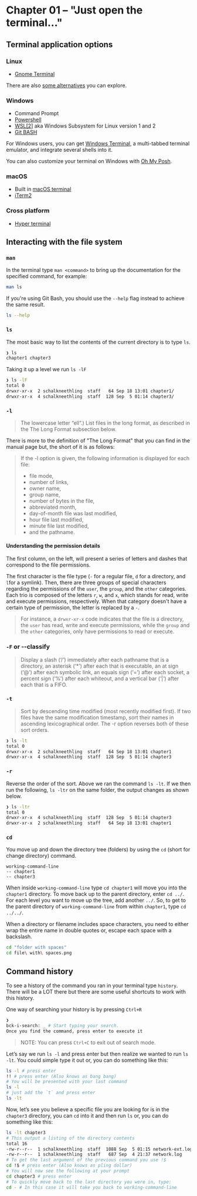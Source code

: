 # Chapter 01 – "Just open the terminal..."

## Terminal application options

### Linux

- [Gnome Terminal](https://help.gnome.org/users/gnome-terminal/stable/)

There are also [some alternatives](https://www.slant.co/options/2442/alternatives/~gnome-terminal-alternatives) you can explore.

### Windows

- Command Prompt
- [Powershell](https://learn.microsoft.com/en-us/powershell/)
- [WSL[2]](https://learn.microsoft.com/en-us/windows/wsl/about) aka Windows Subsystem for Linux version 1 and 2
- [Git BASH](https://www.atlassian.com/git/tutorials/git-bash)

For Windows users, you can get [Windows Terminal](https://github.com/microsoft/terminal), a multi-tabbed terminal emulator, and integrate several shells into it.

You can also customize your terminal on Windows with [Oh My Posh](https://learn.microsoft.com/pt-br/windows/terminal/tutorials/custom-prompt-setup).

### macOS

- Built in [macOS terminal](https://support.apple.com/en-za/guide/terminal/welcome/mac)
- [iTerm2](https://iterm2.com/)

### Cross platform

- [Hyper terminal](https://hyper.is/)

## Interacting with the file system

### `man`

In the terminal type `man <command>` to bring up the documentation for the specified command, for example:

```bash
man ls
```

If you're using Git Bash, you should use the `--help` flag instead to achieve the same result.

```bash
ls --help
```


### `ls`

The most basic way to list the contents of the current directory is to type `ls`.

```bash
❯ ls
chapter1 chapter3
```

Taking it up a level we run `ls -lF`

```bash
❯ ls -lF
total 0
drwxr-xr-x  2 schalkneethling  staff   64 Sep 18 13:01 chapter1/
drwxr-xr-x  4 schalkneethling  staff  128 Sep  5 01:14 chapter3/
```

### `-l`

> The lowercase letter “ell”.) List files in the long format, as described in the The Long Format subsection below.

There is more to the definition of "The Long Format" that you can find in the manual page but, the short of it is as follows:

> If the -l option is given, the following information is displayed for each file:
>
> - file mode,
> - number of links,
> - owner name,
> - group name,
> - number of bytes in the file,
> - abbreviated month,
> - day-of-month file was last modified,
> - hour file last modified,
> - minute file last modified,
> - and the pathname.

#### Understanding the permission details

The first column, on the left, will present a series of letters and dashes that correspond to the file permissions.

The first character is the file type (`-` for a regular file, `d` for a directory, and `l`for a symlink). Then, there are three groups of special characters regarding the permissions of the `user`, the `group`, and the `other` categories. Each trio is composed of the letters `r`, `w`, and `x`, which stands for read, write and execute permissions, respectively. When that category doesn't have a certain type of permission, the letter is replaced by a `-`.

> For instance, a `drwxr-xr-x` code indicates that the file is a directory, the `user` has read, write and execute permissions, while the `group` and the `other` categories, only have permissions to read or execute.

### `-F` or --classify

> Display a slash (‘/’) immediately after each pathname that is a directory, an asterisk (‘\*’) after each that is executable, an at sign (‘@’) after each symbolic link, an equals sign (‘=’) after each socket, a percent sign (‘%’) after each whiteout, and a vertical bar (‘|’) after each that is a FIFO.

### `-t`

> Sort by descending time modified (most recently modified first). If two files have the same modification timestamp, sort their names in ascending lexicographical order. The -r option reverses both of these sort orders.

```bash
❯ ls -lt
total 0
drwxr-xr-x  2 schalkneethling  staff   64 Sep 18 13:01 chapter1
drwxr-xr-x  4 schalkneethling  staff  128 Sep  5 01:14 chapter3
```

### `-r`

Reverse the order of the sort. Above we ran the command `ls -lt`. If we then run the following, `ls -ltr` on the same folder, the output changes as shown below.

```bash
❯ ls -ltr
total 0
drwxr-xr-x  4 schalkneethling  staff  128 Sep  5 01:14 chapter3
drwxr-xr-x  2 schalkneethling  staff   64 Sep 18 13:01 chapter1
```

### `cd`

You move up and down the directory tree (folders) by using the `cd` (short for change directory) command.

```plain
working-command-line
-- chapter1
-- chapter3
```

When inside `working-command-line` type `cd chapter1` will move you into the `chapter1` directory. To move back up to the parent directory, enter `cd ../`. For each level you want to move up the tree, add another `../`. So, to get to the parent directory of `working-command-line` from within `chapter1`, type `cd ../../`.

When a directory or filename includes space characters, you need to either wrap the entire name in double quotes or, escape each space with a backslash.

```bash
cd "folder with spaces"
cd file\ with\ spaces.png
```

## Command history

To see a history of the command you ran in your terminal type `history`. There will be a LOT there but there are some useful shortcuts to work with this history.

One way of searching your history is by pressing `Ctrl+R`

```bash
❯
bck-i-search: _ # Start typing your search. 
Once you find the command, press enter to execute it
```

> NOTE: You can press `Ctrl+C` to exit out of search mode.

Let’s say we run `ls -l` and press enter but then realize we wanted to run `ls -lt`. You could simple type it out or, you can do something like this:

```bash
ls -l # press enter
!! # press enter (Also knows as bang bang)
# You will be presented with your last command
ls -l
# just add the `t` and press enter
ls -lt
```

Now, let’s see you believe a specific file you are looking for is in the `chapter3` directory, you can `cd` into it and then run `ls` or, you can do something like this:

```bash
ls -lt chapter3
# This output a listing of the directory contents
total 16
-rw-r--r--  1 schalkneethling  staff  1088 Sep  5 01:15 network-ext.log
-rw-r--r--  1 schalkneethling  staff   687 Sep  4 21:37 network.log
# To get the last argument of the previous command you use !$
cd !$ # press enter (Also knows as pling dollar)
# You will now see the following at your prompt
cd chapter3 # press enter
# To quickly move back to the last directory you were in, type:
cd - # In this case it will take you back to working-command-line
```
